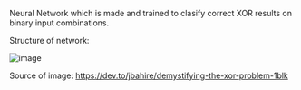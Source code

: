 Neural Network which is made and trained to clasify correct XOR results on binary input combinations.

Structure of network:

![image](https://github.com/Maciey3/xor_neural_network/assets/122358223/788b65a3-6799-4767-942c-1fde04337a59)

Source of image: https://dev.to/jbahire/demystifying-the-xor-problem-1blk

